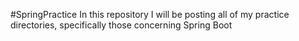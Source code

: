 #SpringPractice
In this repository I will be posting all of my practice directories, specifically those concerning Spring Boot
